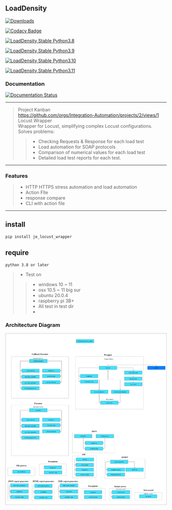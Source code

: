 ## LoadDensity
[![Downloads](https://static.pepy.tech/badge/je-load-density)](https://pepy.tech/project/je-load-density)

[![Codacy Badge](https://app.codacy.com/project/badge/Grade/b3f05488c16a44959cbf0ec28d4c977c)](https://www.codacy.com/gh/JE-Chen/LoadDensity/dashboard?utm_source=github.com&amp;utm_medium=referral&amp;utm_content=JE-Chen/LoadDensity&amp;utm_campaign=Badge_Grade)

[![LoadDensity Stable Python3.8](https://github.com/Intergration-Automation-Testing/LoadDensity/actions/workflows/stable_python3_8.yml/badge.svg)](https://github.com/Intergration-Automation-Testing/LoadDensity/actions/workflows/stable_python3_8.yml)

[![LoadDensity Stable Python3.9](https://github.com/Intergration-Automation-Testing/LoadDensity/actions/workflows/stable_python3_9.yml/badge.svg)](https://github.com/Intergration-Automation-Testing/LoadDensity/actions/workflows/stable_python3_9.yml)

[![LoadDensity Stable Python3.10](https://github.com/Intergration-Automation-Testing/LoadDensity/actions/workflows/stable_python3_10.yml/badge.svg)](https://github.com/Intergration-Automation-Testing/LoadDensity/actions/workflows/stable_python3_10.yml)

[![LoadDensity Stable Python3.11](https://github.com/Intergration-Automation-Testing/LoadDensity/actions/workflows/stable_python3_11.yml/badge.svg)](https://github.com/Intergration-Automation-Testing/LoadDensity/actions/workflows/stable_python3_11.yml)

### Documentation

[![Documentation Status](https://readthedocs.org/projects/loaddensity/badge/?version=latest)](https://loaddensity.readthedocs.io/en/latest/?badge=latest)


---
> Project Kanban \
> https://github.com/orgs/Integration-Automation/projects/2/views/1 \
> Locust Wrapper \
> Wrapper for Locust, simplifying complex Locust configurations. \
> Solves problems:
>> * Checking Requests & Response for each load test
>> * Load automation for SOAP protocols
>> * Comparison of numerical values for each load test
>> * Detailed load test reports for each test.
---
### Features

>* HTTP HTTPS stress automation and load automation
>* Action FIle
>* response compare
>* CLI with action file

---

## install

```
pip install je_locust_wrapper
```

## require

```
python 3.8 or later  
```

>* Test on
>>    * windows 10 ~ 11
>>    * osx 10.5 ~ 11 big sur
>>    * ubuntu 20.0.4
>>    * raspberry pi 3B+
>>    * All test in test dir
>>    * 
### Architecture Diagram
![Architecture Diagram](architecture_diagram/LoadDnesity_Archirecture.drawio.png)
